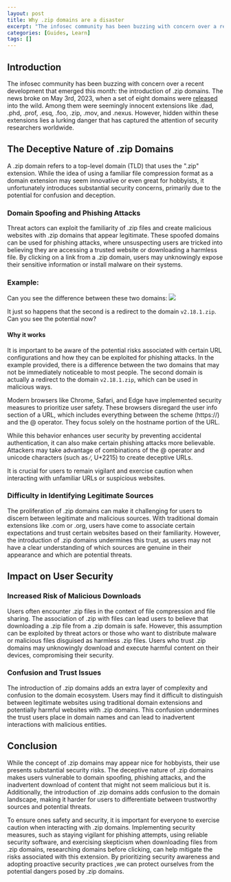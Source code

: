 ```yaml
---
layout: post
title: Why .zip domains are a disaster
excerpt: "The infosec community has been buzzing with concern over a recent development that emerged this month: the introduction of .zip domains. The news broke on May 3rd, 2023, when a set of eight domains were released into the wild. Among them were seemingly innocent extensions like .dad, .phd, .prof, .esq, .foo, .zip, .mov, and .nexus. However, hidden within these extensions lies a lurking danger that has captured the attention of security researchers worldwide."
categories: [Guides, Learn]
tags: []
---
```

## Introduction
The infosec community has been buzzing with concern over a recent development that emerged this month: the introduction of .zip domains. The news broke on May 3rd, 2023, when a set of eight domains were [released](https://twitter.com/Google/status/1653866291692728320) into the wild. Among them were seemingly innocent extensions like .dad, .phd, .prof, .esq, .foo, .zip, .mov, and .nexus. However, hidden within these extensions lies a lurking danger that has captured the attention of security researchers worldwide.

## The Deceptive Nature of .zip Domains
A .zip domain refers to a top-level domain (TLD) that uses the ".zip" extension. While the idea of using a familiar file compression format as a domain extension may seem innovative or even great for hobbyists, it unfortunately introduces substantial security concerns, primarily due to the potential for confusion and deception.

### Domain Spoofing and Phishing Attacks
Threat actors can exploit the familiarity of .zip files and create malicious websites with .zip domains that appear legitimate. These spoofed domains can be used for phishing attacks, where unsuspecting users are tricked into believing they are accessing a trusted website or downloading a harmless file. By clicking on a link from a .zip domain, users may unknowingly expose their sensitive information or install malware on their systems.

### Example:
Can you see the difference between these two domains:
![](https://i.imgur.com/IfsfuqE.png)

It just so happens that the second is a redirect to the domain `v2.18.1.zip`. Can you see the potential now?
#### Why it works

It is important to be aware of the potential risks associated with certain URL configurations and how they can be exploited for phishing attacks. In the example provided, there is a difference between the two domains that may not be immediately noticeable to most people. The second domain is actually a redirect to the domain `v2.18.1.zip`, which can be used in malicious ways.

Modern browsers like Chrome, Safari, and Edge have implemented security measures to prioritize user safety. These browsers disregard the user info section of a URL, which includes everything between the scheme (https://) and the @ operator. They focus solely on the hostname portion of the URL.

While this behavior enhances user security by preventing accidental authentication, it can also make certain phishing attacks more believable. Attackers may take advantage of combinations of the @ operator and unicode characters (such as ∕, U+2215) to create deceptive URLs.

It is crucial for users to remain vigilant and exercise caution when interacting with unfamiliar URLs or suspicious websites.
### Difficulty in Identifying Legitimate Sources
The proliferation of .zip domains can make it challenging for users to discern between legitimate and malicious sources. With traditional domain extensions like .com or .org, users have come to associate certain expectations and trust certain websites based on their familiarity. However, the introduction of .zip domains undermines this trust, as users may not have a clear understanding of which sources are genuine in their appearance and which are potential threats.

## Impact on User Security
### Increased Risk of Malicious Downloads
Users often encounter .zip files in the context of file compression and file sharing. The association of .zip with files can lead users to believe that downloading a .zip file from a .zip domain is safe. However, this assumption can be exploited by threat actors or those who want to distribute malware or malicious files disguised as harmless .zip files. Users who trust .zip domains may unknowingly download and execute harmful content on their devices, compromising their security.

### Confusion and Trust Issues
The introduction of .zip domains adds an extra layer of complexity and confusion to the domain ecosystem. Users may find it difficult to distinguish between legitimate websites using traditional domain extensions and potentially harmful websites with .zip domains. This confusion undermines the trust users place in domain names and can lead to inadvertent interactions with malicious entities.

## Conclusion
While the concept of .zip domains may appear nice for hobbyists, their use presents substantial security risks. The deceptive nature of .zip domains makes users vulnerable to domain spoofing, phishing attacks, and the inadvertent download of content that might not seem malicious but it is. Additionally, the introduction of .zip domains adds confusion to the domain landscape, making it harder for users to differentiate between trustworthy sources and potential threats.

To ensure ones safety and security, it is important for everyone to exercise caution when interacting with .zip domains. Implementing security measures, such as staying vigilant for phishing attempts, using reliable security software, and exercising skepticism when downloading files from .zip domains, researching domains before clicking, can help mitigate the risks associated with this extension. By prioritizing security awareness and adopting proactive security practices ,we can protect ourselves from the potential dangers posed by .zip domains.